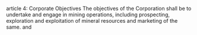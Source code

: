 article 4: Corporate Objectives
The objectives of the Corporation shall be to undertake and engage in mining operations, including prospecting, exploration and exploitation of mineral resources and marketing of the same. and
<ul>
</ul>